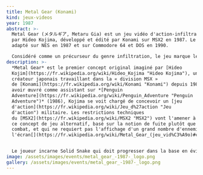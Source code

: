 ```yaml
---
title: Metal Gear (Konami)
kind: jeux-videos
year: 1987
abstract: >-
  Metal Gear (メタルギア, Metaru Gia) est un jeu vidéo d'action-infiltration conçu
  par Hideo Kojima, développé et édité par Konami sur MSX2 en 1987. Le jeu est
  adapté sur NES en 1987 et sur Commodore 64 et DOS en 1990.

  Considéré comme un précurseur du genre infiltration, le jeu marque les débuts de la série Metal Gear, l'une des plus appréciés et des plus anciennes de l'histoire du jeu vidéo. Une suite directe, Metal Gear 2: Solid Snake, est sorti en 1990 sur MSX2 tandis qu'un épisode non-canonique, Snake's Revenge, sortait la même année sur NES.
description: >-
  *Metal Gear* est le premier concept original imaginé par [Hideo
  Kojim](https://fr.wikipedia.org/wiki/Hideo_Kojima "Hideo Kojima"), un jeune
  créateur japonais travaillant dans la « division MSX »
  de [Konami](https://fr.wikipedia.org/wiki/Konami "Konami") depuis 1986. Après
  avoir œuvré comme assistant sur *[Penguin
  Adventure](https://fr.wikipedia.org/wiki/Penguin_Adventure "Penguin
  Adventure")* (1986), Kojima se voit chargé de concevoir un [jeu
  d'action](https://fr.wikipedia.org/wiki/Jeu_d%27action "Jeu
  d'action") militaire. Les restrictions techniques
  du [MSX2](https://fr.wikipedia.org/wiki/MSX2 "MSX2") vont l'amener à imaginer
  ce concept de jeu alternatif, basé sur la notion de fuite plutôt que sur le
  combat, et qui ne requiert pas l'affichage d'un grand nombre d'ennemis à
  l'écran[](https://fr.wikipedia.org/wiki/Metal_Gear_(jeu_vid%C3%A9o)#cite_note-MGSV1-6).


  Le joueur incarne Solid Snake qui doit progresser dans la base en évitant de se faire repérer par les ennemis qui patrouillent. L'environnement est visualisé de dessus, en vue de trois quarts, et se déploie par plans fixes successifs (sans scrolling). Les déplacements du personnage sont limités à quatre directions. L'aire de jeu est importante[](https://fr.wikipedia.org/wiki/Metal_Gear_(jeu_vid%C3%A9o)#cite_note-3), comprenant trois bâtiments divisés en deux ou trois étages (accessibles via des ascenseurs) et séparés par deux étendues désertiques. La progression est relativement ouverte et non-linéaire, obligeant à quelques allées et venues (le personnage peut revenir sur ses pas et des raccourcis secrets ont été aménagés).
image: /assets/images/events/metal_gear_-1987-_logo.png
gallery: /assets/images/events/metal_gear_-1987-_logo.png
---
```


